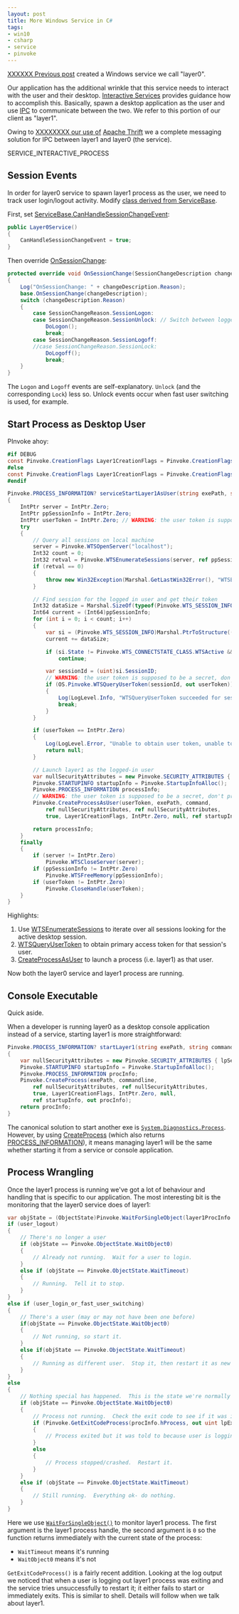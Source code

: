 ```yaml
---
layout: post
title: More Windows Service in C#
tags:
- win10
- csharp
- service
- pinvoke
---
```


[XXXXXX Previous post]() created a Windows service we call "layer0".

Our application has the additional wrinkle that this service needs to interact with the user and their desktop.  [Interactive Services](https://docs.microsoft.com/en-us/windows/desktop/Services/interactive-services) provides guidance how to accomplish this.  Basically, spawn a desktop application as the user and use [IPC](https://en.wikipedia.org/wiki/Inter-process_communication) to communicate between the two.  We refer to this portion of our client as "layer1".

Owing to [XXXXXXXX our use of]() [Apache Thrift](https://thrift.apache.org/) we a complete messaging solution for IPC between layer1 and layer0 (the service).

SERVICE_INTERACTIVE_PROCESS

## Session Events

In order for layer0 service to spawn layer1 process as the user, we need to track user login/logout activity.  Modify [class derived from ServiceBase]().

First, set [ServiceBase.CanHandleSessionChangeEvent](https://docs.microsoft.com/en-us/dotnet/api/system.serviceprocess.servicebase.canhandlesessionchangeevent):
```csharp
public Layer0Service()
{
    CanHandleSessionChangeEvent = true;
}
```

Then override [OnSessionChange](https://docs.microsoft.com/en-us/dotnet/api/system.serviceprocess.servicebase.onsessionchange):
```csharp
protected override void OnSessionChange(SessionChangeDescription changeDescription)
{
    Log("OnSessionChange: " + changeDescription.Reason);
    base.OnSessionChange(changeDescription);
    switch (changeDescription.Reason)
    {
        case SessionChangeReason.SessionLogon:
        case SessionChangeReason.SessionUnlock: // Switch between logged in users.
            DoLogon();
            break;
        case SessionChangeReason.SessionLogoff:
        //case SessionChangeReason.SessionLock:
            DoLogoff();
            break;
    }
}
```

The `Logon` and `Logoff` events are self-explanatory.  `Unlock` (and the corresponding `Lock`) less so.  Unlock events occur when fast user switching is used, for example.

## Start Process as Desktop User

PInvoke ahoy:
```csharp
#if DEBUG
const Pinvoke.CreationFlags Layer1CreationFlags = Pinvoke.CreationFlags.CreateNewConsole;
#else
const Pinvoke.CreationFlags Layer1CreationFlags = Pinvoke.CreationFlags.CreateNoWindow;
#endif

Pinvoke.PROCESS_INFORMATION? serviceStartLayer1AsUser(string exePath, string command)
{
    IntPtr server = IntPtr.Zero;
    IntPtr ppSessionInfo = IntPtr.Zero;
    IntPtr userToken = IntPtr.Zero; // WARNING: the user token is supposed to be a secret, don't print it anywhere
    try
    {
        // Query all sessions on local machine
        server = Pinvoke.WTSOpenServer("localhost");
        Int32 count = 0;
        Int32 retval = Pinvoke.WTSEnumerateSessions(server, ref ppSessionInfo, ref count);
        if (retval == 0)
        {
            throw new Win32Exception(Marshal.GetLastWin32Error(), "WTSEnumerateSessions");
        }

        // Find session for the logged in user and get their token
        Int32 dataSize = Marshal.SizeOf(typeof(Pinvoke.WTS_SESSION_INFO));
        Int64 current = (Int64)ppSessionInfo;
        for (int i = 0; i < count; i++)
        {
            var si = (Pinvoke.WTS_SESSION_INFO)Marshal.PtrToStructure((IntPtr)current, typeof(Pinvoke.WTS_SESSION_INFO));
            current += dataSize;

            if (si.State != Pinvoke.WTS_CONNECTSTATE_CLASS.WTSActive && si.State != Pinvoke.WTS_CONNECTSTATE_CLASS.WTSConnected)
                continue;

            var sessionId = (uint)si.SessionID;
            // WARNING: the user token is supposed to be a secret, don't print it anywhere
            if (OS.Pinvoke.WTSQueryUserToken(sessionId, out userToken))
            {
                Log(LogLevel.Info, "WTSQueryUserToken succeeded for session: " + sessionId);
                break;
            }
        }

        if (userToken == IntPtr.Zero)
        {
            Log(LogLevel.Error, "Unable to obtain user token, unable to start layer1");
            return null;
        }

        // Launch layer1 as the logged-in user
        var nullSecurityAttributes = new Pinvoke.SECURITY_ATTRIBUTES { lpSecurityDescriptor = IntPtr.Zero };
        Pinvoke.STARTUPINFO startupInfo = Pinvoke.StartupInfoAlloc();
        Pinvoke.PROCESS_INFORMATION processInfo;
        // WARNING: the user token is supposed to be a secret, don't print it anywhere
        Pinvoke.CreateProcessAsUser(userToken, exePath, command,
            ref nullSecurityAttributes, ref nullSecurityAttributes,
            true, Layer1CreationFlags, IntPtr.Zero, null, ref startupInfo, out processInfo);

        return processInfo;
    }
    finally
    {
        if (server != IntPtr.Zero)
            Pinvoke.WTSCloseServer(server);
        if (ppSessionInfo != IntPtr.Zero)
            Pinvoke.WTSFreeMemory(ppSessionInfo);
        if (userToken != IntPtr.Zero)
            Pinvoke.CloseHandle(userToken);
    }
}
```

Highlights:
1. Use [WTSEnumerateSessions](https://docs.microsoft.com/en-us/windows/desktop/api/wtsapi32/nf-wtsapi32-wtsenumeratesessionsa) to iterate over all sessions looking for the active desktop session.
1. [WTSQueryUserToken](https://docs.microsoft.com/en-us/windows/desktop/api/wtsapi32/nf-wtsapi32-wtsqueryusertoken) to obtain primary access token for that session's user.
1. [CreateProcessAsUser](https://msdn.microsoft.com/en-us/library/windows/desktop/ms682429%28v=vs.85%29.aspx?f=255&MSPPError=-2147217396) to launch a process (i.e. layer1) as that user.

Now both the layer0 service and layer1 process are running.

## Console Executable

Quick aside.

When a developer is running layer0 as a desktop console application instead of a service, starting layer1 is more straightforward:
```csharp
Pinvoke.PROCESS_INFORMATION? startLayer1(string exePath, string commandline)
{
    var nullSecurityAttributes = new Pinvoke.SECURITY_ATTRIBUTES { lpSecurityDescriptor = IntPtr.Zero };
    Pinvoke.STARTUPINFO startupInfo = Pinvoke.StartupInfoAlloc();
    Pinvoke.PROCESS_INFORMATION procInfo;
    Pinvoke.CreateProcess(exePath, commandline,
        ref nullSecurityAttributes, ref nullSecurityAttributes,
        true, Layer1CreationFlags, IntPtr.Zero, null,
        ref startupInfo, out procInfo);
    return procInfo;
}
```

The canonical solution to start another exe is [`System.Diagnostics.Process`](https://docs.microsoft.com/en-us/dotnet/api/system.diagnostics.process).  However, by using [CreateProcess](https://docs.microsoft.com/en-us/windows/desktop/api/processthreadsapi/nf-processthreadsapi-createprocessa) (which also returns [PROCESS_INFORMATION](https://docs.microsoft.com/en-us/windows/desktop/api/processthreadsapi/ns-processthreadsapi-_process_information)), it means managing layer1 will be the same whether starting it from a service or console application.

## Process Wrangling

Once the layer1 process is running we've got a lot of behaviour and handling that is specific to our application.  The most interesting bit is the monitoring that the layer0 service does of layer1:

```csharp
var objState = (ObjectState)Pinvoke.WaitForSingleObject(layer1ProcInfo.hProcess, 0);
if (user_logout)
{
    // There's no longer a user
    if (objState == Pinvoke.ObjectState.WaitObject0)
    {
        // Already not running.  Wait for a user to login.
    }
    else if (objState == Pinvoke.ObjectState.WaitTimeout)
    {
        // Running.  Tell it to stop.
    }
}
else if (user_login_or_fast_user_switching)
{
    // There's a user (may or may not have been one before)
    if(objState == Pinvoke.ObjectState.WaitObject0)
    {
        // Not running, so start it.
    }
    else if(objState == Pinvoke.ObjectState.WaitTimeout)
    {
        // Running as different user.  Stop it, then restart it as new user
    }
}
else
{
    // Nothing special has happened.  This is the state we're normally in.
    if (objState == Pinvoke.ObjectState.WaitObject0)
    {
        // Process not running.  Check the exit code to see if it was intentional.
        if (Pinvoke.GetExitCodeProcess(procInfo.hProcess, out uint lpExitCode) && lpExitCode == (uint)L1ExitCode.UserLoggingOut)
        {
            // Process exited but it was told to because user is logging out.  We're probably going to receive a "user logout" event.
        }
        else
        {
            // Process stopped/crashed.  Restart it.
        }
    }
    else if (objState == Pinvoke.ObjectState.WaitTimeout)
    {
        // Still running.  Everything ok- do nothing.
    }
}
```

Here we use [`WaitForSingleObject()`](https://docs.microsoft.com/en-us/windows/desktop/api/synchapi/nf-synchapi-waitforsingleobject) to monitor layer1 process.  The first argument is the layer1 process handle, the second argument is `0` so the function returns immediately with the current state of the process:
- `WaitTimeout` means it's running
- `WaitObject0` means it's not

`GetExitCodeProcess()` is a fairly recent addition.  Looking at the log output we noticed that when a user is logging out layer1 process was exiting and the service tries unsuccessfully to restart it; it either fails to start or immediately exits.  This is similar to shell.  Details will follow when we talk about layer1.